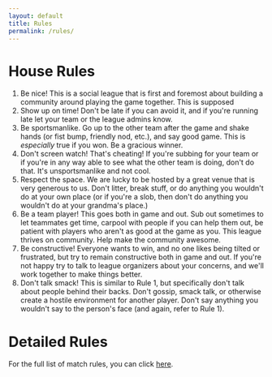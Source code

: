 ```yaml
---
layout: default
title: Rules
permalink: /rules/
---
```



<div class="container">
  
  <div class="row justify-content-center page-section-no-line" style="padding-bottom:3.2em;">
    <div class="col-12 col-md-10 col-xl-8">
      <h1 class="text-center">House Rules</h1>
      <ol>
        <li>Be nice! This is a social league that is first and foremost about building a community around playing the game together. This is supposed</li>
        <li>Show up on time! Don't be late if you can avoid it, and if you're running late let your team or the league admins know.</li>
        <li>Be sportsmanlike. Go up to the other team after the game and shake hands (or fist bump, friendly nod, etc.), and say good game. This is <em>especially</em> true if you won. Be a gracious winner.</li>
        <li>Don't screen watch! That's cheating! If you're subbing for your team or if you're in any way able to see what the other team is doing, don't do that. It's unsportsmanlike and not cool.</li>
        <li>Respect the space. We are lucky to be hosted by a great venue that is very generous to us. Don't litter, break stuff, or do anything you wouldn't do at your own place (or if you're a slob, then don't do anything you wouldn't do at your grandma's place.)</li>
        <li>Be a team player! This goes both in game and out. Sub out sometimes to let teammates get time, carpool with people if you can help them out, be patient with players who aren't as good at the game as you. This league thrives on community. Help make the community awesome.</li>
        <li>Be constructive! Everyone wants to win, and no one likes being tilted or frustrated, but try to remain constructive both in game and out. If you're not happy try to talk to league organizers about your concerns, and we'll work together to make things better.</li>
        <li>Don't talk smack! This is similar to Rule 1, but specifically don't talk about people behind their backs. Don't gossip, smack talk, or otherwise create a hostile environment for another player. Don't say anything you wouldn't say to the person's face (and again, refer to Rule 1).</li>
      </ol>
      <h1 class="text-center">Detailed Rules</h1>
      <p>For the full list of match rules, you can click <a href="{{ site.baseurl }}/fullrules/">here</a>.</p>
    </div>
  </div>
</div>
